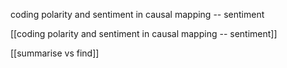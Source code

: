 coding polarity and sentiment in causal mapping -- sentiment

[[coding polarity and sentiment in causal mapping -- sentiment]]

[[summarise vs find]]




